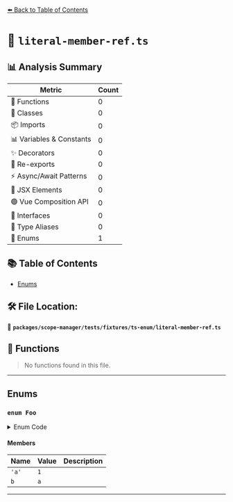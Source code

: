 [⬅️ Back to Table of Contents](../../../../../index.md)

# 📄 `literal-member-ref.ts`

## 📊 Analysis Summary

| Metric | Count |
|--------|-------|
| 🔧 Functions | 0 |
| 🧱 Classes | 0 |
| 📦 Imports | 0 |
| 📊 Variables & Constants | 0 |
| ✨ Decorators | 0 |
| 🔄 Re-exports | 0 |
| ⚡ Async/Await Patterns | 0 |
| 💠 JSX Elements | 0 |
| 🟢 Vue Composition API | 0 |
| 📐 Interfaces | 0 |
| 📑 Type Aliases | 0 |
| 🎯 Enums | 1 |

## 📚 Table of Contents

- [Enums](#enums)

## 🛠️ File Location:
📂 **`packages/scope-manager/tests/fixtures/ts-enum/literal-member-ref.ts`**

## 🔧 Functions

> No functions found in this file.


---

## Enums

### `enum Foo`

<details><summary>Enum Code</summary>

```ts
enum Foo {
  'a' = 1,
  b = a,
}
```
</details>

#### Members

| Name | Value | Description |
|------|-------|-------------|
| `'a'` | `1` |  |
| `b` | `a` |  |


---